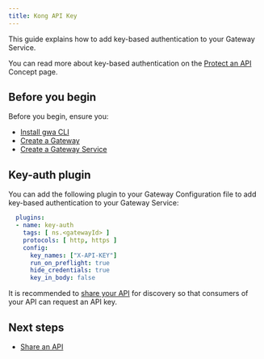 ```yaml
---
title: Kong API Key
---
```


<!-- overview -->

This guide explains how to add key-based authentication to your Gateway Service.

You can read more about key-based authentication on the [Protect an API](/concepts/protect-api.md) Concept page.

<!-- prerequisites -->

## Before you begin

Before you begin, ensure you:

- [Install gwa CLI](/how-to/gwa-install.md)
- [Create a Gateway](/reference/gwa-commands.md#gatewaycreate)
- [Create a Gateway Service](/how-to/create-gateway-service.md)

<!-- steps -->

## Key-auth plugin

You can add the following plugin to your Gateway Configuration file to add key-based authentication to your Gateway Service:

```yaml
  plugins:
  - name: key-auth
    tags: [ ns.<gatewayId> ]
    protocols: [ http, https ]
    config:
      key_names: ["X-API-KEY"]
      run_on_preflight: true
      hide_credentials: true
      key_in_body: false
```

It is recommended to [share your API](/how-to/api-discovery.md) for discovery so that consumers of your API can request an API key.

## Next steps

- [Share an API](/how-to/api-discovery.md)
